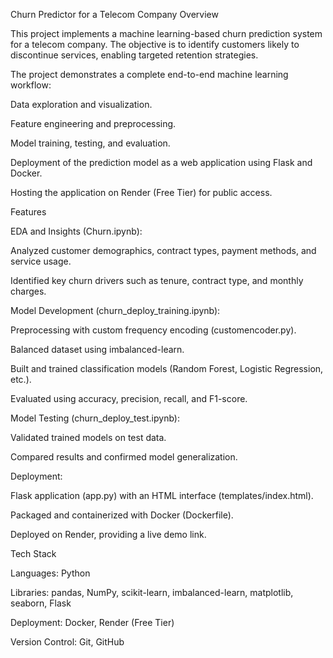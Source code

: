 Churn Predictor for a Telecom Company
Overview

This project implements a machine learning-based churn prediction system for a telecom company. The objective is to identify customers likely to discontinue services, enabling targeted retention strategies.

The project demonstrates a complete end-to-end machine learning workflow:

Data exploration and visualization.

Feature engineering and preprocessing.

Model training, testing, and evaluation.

Deployment of the prediction model as a web application using Flask and Docker.

Hosting the application on Render (Free Tier) for public access.

Features

EDA and Insights (Churn.ipynb):

Analyzed customer demographics, contract types, payment methods, and service usage.

Identified key churn drivers such as tenure, contract type, and monthly charges.

Model Development (churn_deploy_training.ipynb):

Preprocessing with custom frequency encoding (customencoder.py).

Balanced dataset using imbalanced-learn.

Built and trained classification models (Random Forest, Logistic Regression, etc.).

Evaluated using accuracy, precision, recall, and F1-score.

Model Testing (churn_deploy_test.ipynb):

Validated trained models on test data.

Compared results and confirmed model generalization.

Deployment:

Flask application (app.py) with an HTML interface (templates/index.html).

Packaged and containerized with Docker (Dockerfile).

Deployed on Render, providing a live demo link.

Tech Stack

Languages: Python

Libraries: pandas, NumPy, scikit-learn, imbalanced-learn, matplotlib, seaborn, Flask

Deployment: Docker, Render (Free Tier)

Version Control: Git, GitHub
